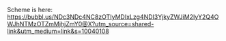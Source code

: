 Scheme is here:
https://bubbl.us/NDc3NDc4NC8zOTIyMDIxLzg4NDI3YjkyZWJiM2IyY2Q4OWJhNTMzOTZmMjhjZmY0@X?utm_source=shared-link&utm_medium=link&s=10040108


